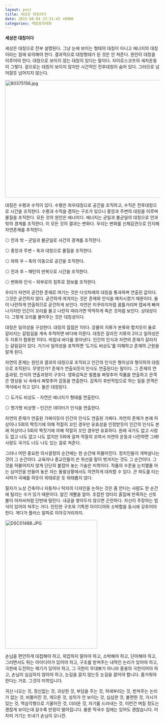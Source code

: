 ```yaml
---
layout: post
title: 세상은 대칭이다
date: 2015-08-04 23:31:43 +0900
categories: 깨달음의대화
---
```

**세상은 대칭이다** 

  


세상은 대칭으로 전부 설명된다. 그냥 눈에 보이는 형태의 대칭이 아니고 에너지의 대칭이라는 점에 유의해야 한다. 결과적으로 대칭형태가 된 것은 안 쳐준다. 원인이 대칭을 이루어야 한다. 대칭으로 보이지 않는 대칭이 있다는 말이다. 자이로스코프의 세차운동이 그렇다. 겉으로는 대칭이 보이지 않지만 시간적인 전후대칭이 숨어 있다. 그러므로 넘어질듯 넘어지지 않는다. 

  




<img src="assets/attach/images/198/892/611/80375156.jpg" alt="80375156.jpg" width="510" height="383" /> 

  


대칭은 수평과 수직이 있다. 수평은 좌우대칭으로 공간을 조직하고, 수직은 전후대칭으로 시간을 조직한다. 수평과 수직을 겸하는 구조가 있으니 중앙과 주변의 대칭을 이루며 물질을 조직한다. 모든 것의 원인은 에너지다. 에너지는 균일과 불균일의 대칭으로 안과 밖의 경계를 조직한다. 이 모든 것의 결과는 변화다. 우리는 변화를 신체감관으로 인지해 자연존재를 추적한다. 

  


◎ 안과 밖 – 균일과 불균일로 사건의 경계를 조직한다.   
      
◎ 중앙과 주변 – 축과 대칭으로 물질을 조직한다.   
      
◎ 좌와 우 – 축의 이동으로 공간을 조직한다.   
      
◎ 전과 후 – 패턴의 반복으로 시간을 조직한다.   
      
◎ 변화와 인식 – 외부로의 침투로 정보를 조직한다. 

  


우리가 자연의 굳건한 존재로 여기는 것은 다섯차례의 대칭을 통과하며 연출된 값이다. 그것은 굳건하지 않다. 굳건하게 여겨지는 것은 존재와 인식을 매치시켰기 때문이다. 둘이 나란하게 연출하므로 굳건하게 보인다. 자연은 미꾸라지처럼 꿈틀거리며 잽싸게 빠져나가지만 인간이 꼬리를 물고 나란히 따라가면 딱딱하게 죽은 것처럼 보인다. 상대성이다. 그렇게 꼬리를 물어주는 것은 대칭성이다. 

  


대칭은 일의성을 구성한다. 대칭의 접점은 1이다. 강물의 지류가 본류와 합치듯이 둘로 갈라지는 갈림길을 계속 추적하면 바다에 이른다. 대칭은 갈라진 지류의 2이고 일의성은 두 지류가 합류한 1이다. 마침내 바다를 찾아낸다. 인간의 인식과 자연의 존재가 갈라지는 갈림길이 있다. 거기서 일의성을 포착하면 ‘도가도 비상도’를 이해하고 존재의 근원을 알게 된다. 

  


자연의 존재는 원인과 결과의 대칭으로 조직되고 인간의 인식은 형이상과 형이하의 대칭으로 조직된다. 무엇인가? 존재가 연출되듯이 인식도 연출된다는 말이다. 그 존재의 연출과정, 인식의 연출과정이 구조다. 영화감독은 필름을 짜맞추어 작품을 연출하고 관객은 영상을 뇌 속에서 짜맞추어 감동을 연출한다. 감독이 후반작업으로 하는 일을 관객은 객석에서 하고 있다. 둘은 대칭된다. 

  


◎ 도가도 비상도 - 자연은 에너지가 형태를 연출한다.   
      
◎ 명가명 비상명 – 인간은 데이터가 인식을 연출한다. 

  


자연의 존재가 연출된 가짜이듯이 인간의 인식도 연출된 가짜다. 자연의 존재가 본래 허상이나 5회의 짝짓기에 의해 적절히 꼬인 경우만 유효성을 인정받듯이 인간의 인식도 본래 허상이나 5회의 짝짓기에 의해 적절히 꼬인 경우만 유효하다. 원래 국가도 없고 사랑도 없고 너도 없고 나도 없지만 5회에 걸쳐 적절히 꼬여서 자연의 운동과 나란하면 그래! 사랑도 국가도 너도 나도 있는 걸로 쳐준다. 

  


그러나 어떤 중요한 의사결정의 순간에는 한 순간에 허물어진다. 정치인들이 개박살나는 것이 그 순간이다. 교육자나 종교인들이 쓴 위선을 탈이 벗겨지는 것도 그 순간이다. 그것을 허물어지지 않게 단단히 붙잡아 놓는 기술은 미학이다. 작품의 수준을 눈치챌줄 아는 심미안을 만들어 놓은 자는 돌발상황에서도 의연하게 대처할 수 있다. 큰 파도를 타는 서퍼가 곡예를 하듯이 위태로운 듯 위태롭지 않다. 

  


필자가 노상 건축이나 자동차나 탁자의 디자인을 논하는 것은 좀 안다는 사람도 한 순간에 털리는 수가 있기 때문이다. 알긴 개뿔을 알아. 조잡한 엉터리 흙집에 만족하는 신토불이 아저씨처럼 단번에 털린다. 내공을 쌓아두지 않으면 곤란하다. 자신이 주장하는 법식이 있어야 쳐주는 거다. 탄탄한 구조와 기특한 아이디어와 소박함을 동시에 갖추어야 한다. 게다가 플러스 알파로 이야깃거리까지. 

  



 <img src="assets/attach/images/198/892/611/DSC01488.JPG" alt="DSC01488.JPG" width="300" height="419" /> 

  


손님을 편안하게 대접해야 하고, 위압하지 말아야 하고, 소박해야 하고, 단아해야 하고, 그러면서도 튀는 아이디어가 있어야 하고, 구조를 받쳐주는 내적인 논리가 있어야 하고, 극한에 도전하는 패기가 있어야 하고, 그 극한이 무대뽀가 아니라 중용의 극한이어야 하고, 손님이 심심하지 않아야 하고, 눈길을 끌지 않는듯 눈길을 끌어야 합니다. 즐거워야 한다는 거죠. 그것이 미학입니다.

  


귀신 나오는 것, 정신없는 것, 괴상한 것, 부담을 주는 것, 허세부리는 것, 받쳐주는 논리가 없는 것, 비뚤어진 것, 게으른 것, 성의가 안 보이는 것, 심심한 것, 불편한 것, 가시가 있는 것, 역삼각형으로 기울어진 것, 더러운 것, 자기를 드러내는 것, 이런건 며칠 정도는 괜찮게 보이는데 갈수록 만정이 떨어집니다. 물론 막국수 집에는 있어도 괜찮습니다. 어차피 거기는 뜨내기 손님이 오니깐.
